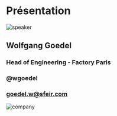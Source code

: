 <!-- .slide: class="speaker-slide" -->

# Présentation

![speaker](./assets/images/speakers/WGO.jpg)

## Wolfgang Goedel

### Head of Engineering - Factory Paris

### @wgoedel

### goedel.w@sfeir.com

![company](./assets/images/logo_sfeir_bleu_orange.png)
